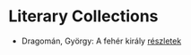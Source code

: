 # Literary Collections

- Dragomán, György: A fehér király [részletek](_details/%7Bopf.creator%7D.md#id_1193)